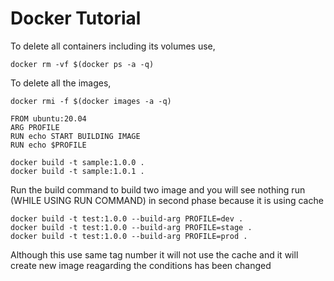 # Docker Tutorial

To delete all containers including its volumes use,
```
docker rm -vf $(docker ps -a -q)
```

To delete all the images,
```
docker rmi -f $(docker images -a -q)
```



```
FROM ubuntu:20.04
ARG PROFILE
RUN echo START BUILDING IMAGE
RUN echo $PROFILE
```

```
docker build -t sample:1.0.0 .
docker build -t sample:1.0.1 .
```

Run the build command to build two image and you will see nothing run (WHILE USING RUN COMMAND) in second phase because it is using cache


```
docker build -t test:1.0.0 --build-arg PROFILE=dev .
docker build -t test:1.0.0 --build-arg PROFILE=stage .
docker build -t test:1.0.0 --build-arg PROFILE=prod .
```

Although this use same tag number it will not use the cache and it will create new image reagarding the conditions has been changed

